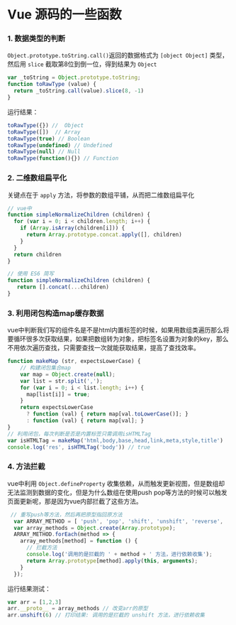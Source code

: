 

# Vue 源码的一些函数
### 1. 数据类型的判断
`Object.prototype.toString.call()`返回的数据格式为 `[object Object]` 类型，然后用 `slice` 截取第8位到倒一位，得到结果为 `Object`
```js
var _toString = Object.prototype.toString;
function toRawType (value) {
  return _toString.call(value).slice(8, -1)
}
```
运行结果：
```js
toRawType({}) //  Object 
toRawType([])  // Array    
toRawType(true) // Boolean
toRawType(undefined) // Undefined
toRawType(null) // Null
toRawType(function(){}) // Function
```

### 2. 二维数组扁平化
关键点在于 `apply` 方法，将参数的数组平铺，从而把二维数组扁平化
```js
// vue中
function simpleNormalizeChildren (children) {
  for (var i = 0; i < children.length; i++) {
    if (Array.isArray(children[i])) {
      return Array.prototype.concat.apply([], children)
    }
  }
  return children
}

// 使用 ES6 简写
function simpleNormalizeChildren (children) {
   return [].concat(...children)
}
```

### 3. 利用闭包构造map缓存数据
vue中判断我们写的组件名是不是html内置标签的时候，如果用数组类遍历那么将要循环很多次获取结果，如果把数组转为对象，把标签名设置为对象的key，那么不用依次遍历查找，只需要查找一次就能获取结果，提高了查找效率。
```js
function makeMap (str, expectsLowerCase) {
    // 构建闭包集合map
    var map = Object.create(null);
    var list = str.split(',');
    for (var i = 0; i < list.length; i++) {
      map[list[i]] = true;
    }
    return expectsLowerCase
      ? function (val) { return map[val.toLowerCase()]; }
      : function (val) { return map[val]; }
}
// 利用闭包，每次判断是否是内置标签只需调用isHTMLTag
var isHTMLTag = makeMap('html,body,base,head,link,meta,style,title')
console.log('res', isHTMLTag('body')) // true
```

### 4. 方法拦截
vue中利用 `Object.defineProperty` 收集依赖，从而触发更新视图，但是数组却无法监测到数据的变化，但是为什么数组在使用push pop等方法的时候可以触发页面更新呢，那是因为vue内部拦截了这些方法。
```js
 // 重写push等方法，然后再把原型指回原方法
  var ARRAY_METHOD = [ 'push', 'pop', 'shift', 'unshift', 'reverse',  'sort', 'splice' ];
  var array_methods = Object.create(Array.prototype);
  ARRAY_METHOD.forEach(method => {
    array_methods[method] = function () {
      // 拦截方法
      console.log('调用的是拦截的 ' + method + ' 方法，进行依赖收集');
      return Array.prototype[method].apply(this, arguments);
    }
  });
```
运行结果测试：
```js
var arr = [1,2,3]
arr.__proto__ = array_methods // 改变arr的原型
arr.unshift(6) // 打印结果: 调用的是拦截的 unshift 方法，进行依赖收集
```






